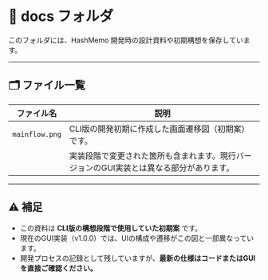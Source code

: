 # 📁 docs フォルダ

このフォルダには、HashMemo 開発時の設計資料や初期構想を保存しています。

---

## 🗂 ファイル一覧

| ファイル名         | 説明 |
|--------------------|------|
| `mainflow.png`     | CLI版の開発初期に作成した画面遷移図（初期案）です。|
||実装段階で変更された箇所も含まれます。現行バージョンのGUI実装とは異なる部分があります。|

---

## ⚠️ 補足

- この資料は **CLI版の構想段階で使用していた初期案** です。
- 現在のGUI実装（v1.0.0）では、UIの構成や遷移がこの図と一部異なっています。
- 開発プロセスの記録として残していますが、**最新の仕様はコードまたはGUIを直接ご確認ください。**
